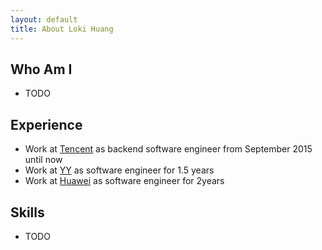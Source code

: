 ```yaml
---
layout: default
title: About Loki Huang
---
```


## Who Am I
- TODO

## Experience
- Work at [Tencent](wwww.tencent.com) as backend software engineer from September 2015 until now
- Work at [YY](www.yy.com) as software engineer for 1.5 years
- Work at [Huawei](www.huawei.com) as software engineer for 2years

## Skills
- TODO
